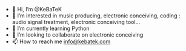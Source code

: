- 👋 Hi, I’m @KeBaTeK
- 👀 I’m interested in music producing, electronic conceiving, coding : audio signal treatment, electronic conceiving tool...
- 🌱 I’m currently learning Python
- 💞️ I’m looking to collaborate on electronic conceiving
- 📫 How to reach me info@kebatek.com

